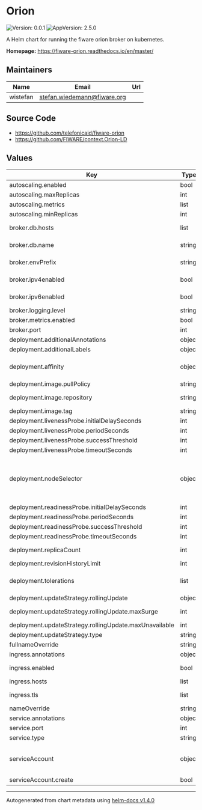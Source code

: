 # Orion

![Version: 0.0.1](https://img.shields.io/badge/Version-0.0.1-informational?style=flat-square) ![AppVersion: 2.5.0](https://img.shields.io/badge/AppVersion-2.5.0-informational?style=flat-square)

A Helm chart for running the fiware orion broker on kubernetes.

**Homepage:** <https://fiware-orion.readthedocs.io/en/master/>

## Maintainers

| Name | Email | Url |
| ---- | ------ | --- |
| wistefan | stefan.wiedemann@fiware.org |  |

## Source Code

* <https://github.com/telefonicaid/fiware-orion>
* <https://github.com/FIWARE/context.Orion-LD>

## Values

| Key | Type | Default | Description |
|-----|------|---------|-------------|
| autoscaling.enabled | bool | `false` | should autoscaling be enabled for the context broker |
| autoscaling.maxReplicas | int | `10` | maximum number of running pods |
| autoscaling.metrics | list | `[]` | metrics to react on |
| autoscaling.minReplicas | int | `1` | minimum number of running pods |
| broker.db.hosts | list | `["mongodb"]` | configuration of the mongo-db hosts. if multiple hosts are inserted, its assumed that mongo is running as a replica set |
| broker.db.name | string | `"orion"` | the db to use. if running in multiservice mode, its used as a prefix. |
| broker.envPrefix | string | `"ORIONLD_"` | Prefix to be used for env-vars in orion. Must be ORION_ for orion and ORIONLD_ for orion-ld |
| broker.ipv4enabled | bool | `false` | set to true if only ipv4 should be used, do not set both options to true |
| broker.ipv6enabled | bool | `false` | set to true if only ipv6 should be used, do not set both options to true |
| broker.logging.level | string | `"WARN"` | log level of the broker |
| broker.metrics.enabled | bool | `false` | enable or disable metrics gathering |
| broker.port | int | `1026` | port that the broker is listening to |
| deployment.additionalAnnotations | object | `{}` | additional annotations for the deployment, if required |
| deployment.additionalLabels | object | `{}` | additional labels for the deployment, if required |
| deployment.affinity | object | `{}` | affinity template ref: https://kubernetes.io/docs/concepts/configuration/assign-pod-node/#affinity-and-anti-affinity |
| deployment.image.pullPolicy | string | `"IfNotPresent"` | specification of the image pull policy |
| deployment.image.repository | string | `"fiware/orion-ld"` | orion image name ref: https://hub.docker.com/r/fiware/orion-ld |
| deployment.image.tag | string | `"latest"` |  |
| deployment.livenessProbe.initialDelaySeconds | int | `30` |  |
| deployment.livenessProbe.periodSeconds | int | `10` |  |
| deployment.livenessProbe.successThreshold | int | `1` |  |
| deployment.livenessProbe.timeoutSeconds | int | `30` |  |
| deployment.nodeSelector | object | `{}` | orion resource requests and limits, we leave the default empty to make that a concious choice by the user. for the autoscaling to make sense, you should configure this. resources: limits: cpu: 100m memory: 128Mi requests: cpu: 100m memory: 128Mi -- selector template ref: https://kubernetes.io/docs/user-guide/node-selection/ |
| deployment.readinessProbe.initialDelaySeconds | int | `30` |  |
| deployment.readinessProbe.periodSeconds | int | `10` |  |
| deployment.readinessProbe.successThreshold | int | `1` |  |
| deployment.readinessProbe.timeoutSeconds | int | `30` |  |
| deployment.replicaCount | int | `1` | initial number of target replications, can be different if autoscaling is enabled |
| deployment.revisionHistoryLimit | int | `3` | number of old replicas to be retained |
| deployment.tolerations | list | `[]` | tolerations template ref: ref: https://kubernetes.io/docs/concepts/configuration/taint-and-toleration/ |
| deployment.updateStrategy.rollingUpdate | object | `{"maxSurge":1,"maxUnavailable":0}` | new pods will be added gradually |
| deployment.updateStrategy.rollingUpdate.maxSurge | int | `1` | number of pods that can be created above the desired amount while updating |
| deployment.updateStrategy.rollingUpdate.maxUnavailable | int | `0` | number of pods that can be unavailable while updating |
| deployment.updateStrategy.type | string | `"RollingUpdate"` | type of the update |
| fullnameOverride | string | `""` | option to override the fullname config in the _helpers.tpl |
| ingress.annotations | object | `{}` | annotations to be added to the ingress |
| ingress.enabled | bool | `false` | should there be an ingress to connect orion with the public internet |
| ingress.hosts | list | `[]` |  |
| ingress.tls | list | `[]` | provide a hosts and the paths that should be available - host: localhost paths: - / -- configure the ingress' tls |
| nameOverride | string | `""` | option to override the name config in the _helpers.tpl |
| service.annotations | object | `{}` | addtional annotations, if required |
| service.port | int | `1026` | port to be used by the service |
| service.type | string | `"ClusterIP"` | service type |
| serviceAccount | object | `{"create":false}` | if a orion specific service account should be used, it can be configured here ref: https://kubernetes.io/docs/tasks/configure-pod-container/configure-service-account/ |
| serviceAccount.create | bool | `false` | specifies if the account should be created |

----------------------------------------------
Autogenerated from chart metadata using [helm-docs v1.4.0](https://github.com/norwoodj/helm-docs/releases/v1.4.0)

